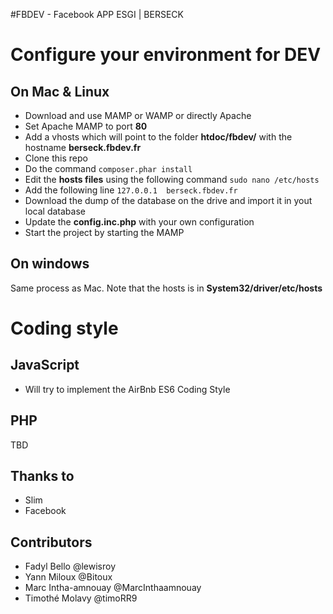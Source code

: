 #FBDEV - Facebook APP ESGI | BERSECK

# Configure your environment for DEV

## On Mac & Linux

* Download and use MAMP or WAMP or directly Apache 
* Set Apache MAMP to port **80**
* Add a vhosts which will point to the folder **htdoc/fbdev/** with the hostname **berseck.fbdev.fr**
* Clone this repo
* Do the command `composer.phar install`
* Edit the **hosts files** using the following command `sudo nano /etc/hosts`
* Add the following line `127.0.0.1  berseck.fbdev.fr`
* Download the dump of the database on the drive and import it in yout local database
* Update the **config.inc.php** with your own configuration
* Start the project by starting the MAMP 

## On windows

Same process as Mac. Note that the hosts is in **System32/driver/etc/hosts**

# Coding style

## JavaScript

* Will try to implement the AirBnb ES6 Coding Style

## PHP 

TBD

## Thanks to 

* Slim
* Facebook

## Contributors

* Fadyl Bello @lewisroy
* Yann Miloux @Bitoux
* Marc Intha-amnouay @MarcInthaamnouay
* Timothé Molavy @timoRR9